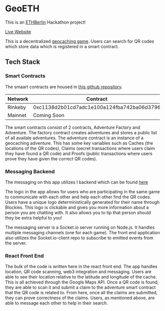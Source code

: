 # GeoETH

This is an [ETHBerlin](https://ethberlin.com/) Hackathon project!

[Live Website](https://geoeth.ethberl.in/)

This is a decentralized [geocaching game](https://www.geocaching.com/play). Users can search for QR codes which store data which is registered in a smart contract.

## Tech Stack

### Smart Contracts

The smaart contracts are housed in [this github repository](https://github.com/alexkroeger/GeoETH-contracts).

| Network | Contract                                   |
|---------|--------------------------------------------|
| Rinkeby | 0xc1138d2b01cd7adc1e100a124fba742ba06d3796 |
| Mainnet | Coming Soon                                |

The smart contracts consist of 2 contracts, Adventure Factory and Adventure. The factory contract creates adventures and stores a public list of all availale adventures. The adventure contract is an instance of a geocaching adventure. This has some key variables such as Caches (the locations of the QR codes), Claims (secret transactions where users claim they have found a QR code) and Proofs (public transactions where users prove they have given the correct QR codes).

### Messaging Backend

The messaging on this app utilizes I backend which can be found [here](https://github.com/andy8052/geoETH-backend)

The logic in the app allows for users who are participating in the same game to communicate with each other and help each other find the QR codes. Users have a unique logo deterministically generated for their name through Blockies. This logo is clickable and gives you more information about a person you are chatting with. It also allows you to tip that person should they be extra helpful to you!

The messaging server is a Socket.io server running on Node.js. It handles multiple messaging channels (one for each game). The front end application also utilizes the Socket.io-client repo to subscribe to emitted events from the server.

### React Front End

The bulk of the code is written here in the react front end. The app handles location, QR code scanning, web3 integration and messaging. Users are able to see their location relative to the latitude and longitude of the cache. This is all achieved through the Google Maps API. Once a QR code is found, they are able to scan it and submit a claim to the adventure smart contract that the QR code is related to. From here, once all the claims are submitted, they can prove correctness of the claims. Users, as mentioned above, are able to message each other to help in their search.
